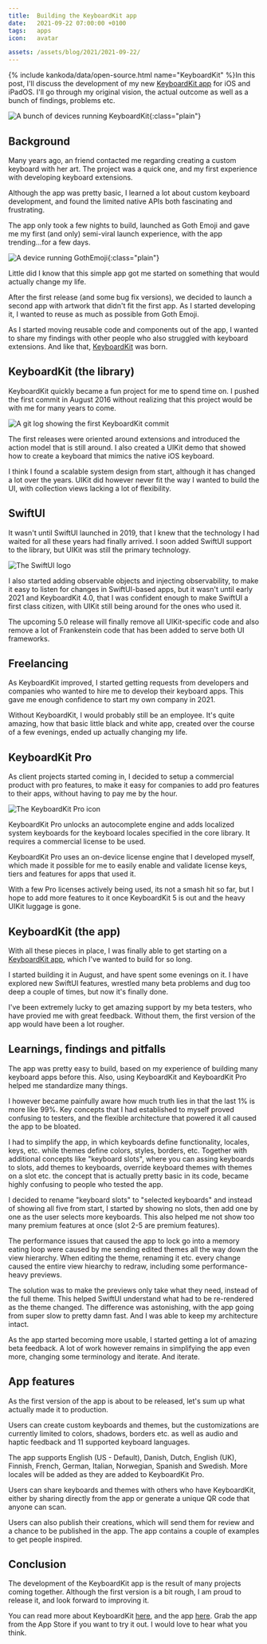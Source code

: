```yaml
---
title:  Building the KeyboardKit app
date:   2021-09-22 07:00:00 +0100
tags:   apps
icon:   avatar

assets: /assets/blog/2021/2021-09-22/
---
```


{% include kankoda/data/open-source.html name="KeyboardKit" %}In this post, I'll discuss the development of my new [KeyboardKit app]({{project.app}}) for iOS and iPadOS. I'll go through my original vision, the actual outcome as well as a bunch of findings, problems etc.

![A bunch of devices running KeyboardKit]({{page.assets}}devices.png){:class="plain"}


## Background

Many years ago, an friend contacted me regarding creating a custom keyboard with her art. The project was a quick one, and my first experience with developing keyboard extensions.

Although the app was pretty basic, I learned a lot about custom keyboard development, and found the limited native APIs both fascinating and frustrating.

The app only took a few nights to build, launched as Goth Emoji and gave me my first (and only) semi-viral launch experience, with the app trending...for a few days.

![A device running GothEmoji]({{page.assets}}gothemoji.png){:class="plain"}

Little did I know that this simple app got me started on something that would actually change my life.

After the first release (and some bug fix versions), we decided to launch a second app with artwork that didn't fit the first app. As I started developing it, I wanted to reuse as much as possible from Goth Emoji.

As I started moving reusable code and components out of the app, I wanted to share my findings with other people who also struggled with keyboard extensions. And like that, [KeyboardKit]({{project.url}}) was born.


## KeyboardKit (the library)

KeyboardKit quickly became a fun project for me to spend time on. I pushed the first commit in August 2016 without realizing that this project would be with me for many years to come.

![A git log showing the first KeyboardKit commit]({{page.assets}}kk-first-commit.png)

The first releases were oriented around extensions and introduced the action model that is still around. I also created a UIKit demo that showed how to create a keyboard that mimics the native iOS keyboard.

I think I found a scalable system design from start, although it has changed a lot over the years. UIKit did however never fit the way I wanted to build the UI, with collection views lacking a lot of flexibility.


## SwiftUI

It wasn't until SwiftUI launched in 2019, that I knew that the technology I had waited for all these years had finally arrived. I soon added SwiftUI support to the library, but UIKit was still the primary technology. 

![The SwiftUI logo]({{page.assets}}swiftui.jpeg)

I also started adding observable objects and injecting observability, to make it easy to listen for changes in SwiftUI-based apps, but it wasn't until early 2021 and KeyboardKit 4.0, that I was confident enough to make SwiftUI a first class citizen, with UIKit still being around for the ones who used it. 

The upcoming 5.0 release will finally remove all UIKit-specific code and also remove a lot of Frankenstein code that has been added to serve both UI frameworks.


## Freelancing

As KeyboardKit improved, I started getting requests from developers and companies who wanted to hire me to develop their keyboard apps. This gave me enough confidence to start my own company in 2021.

Without KeyboardKit, I would probably still be an employee. It's quite amazing, how that basic little black and white app, created over the course of a few evenings, ended up actually changing my life.


## KeyboardKit Pro

As client projects started coming in, I decided to setup a commercial product with pro features, to make it easy for companies to add pro features to their apps, without having to pay me by the hour.

![The KeyboardKit Pro icon]({{page.assets}}pro.png)

KeyboardKit Pro unlocks an autocomplete engine and adds localized system keyboards for the keyboard locales specified in the core library. It requires a commercial license to be used.

KeyboardKit Pro uses an on-device license engine that I developed myself, which made it possible for me to easily enable and validate license keys, tiers and features for apps that used it.

With a few Pro licenses actively being used, its not a smash hit so far, but I hope to add more features to it once KeyboardKit 5 is out and the heavy UIKit luggage is gone.


## KeyboardKit (the app)

With all these pieces in place, I was finally able to get starting on a [KeyboardKit app]({{project.app}}), which I've wanted to build for so long.

I started building it in August, and have spent some evenings on it. I have explored new SwiftUI features, wrestled many beta problems and dug too deep a couple of times, but now it's finally done.

I've been extremely lucky to get amazing support by my beta testers, who have provied me with great feedback. Without them, the first version of the app would have been a lot rougher.


## Learnings, findings and pitfalls

The app was pretty easy to build, based on my experience of building many keyboard apps before this. Also, using KeyboardKit and KeyboardKit Pro helped me standardize many things.

I however became painfully aware how much truth lies in that the last 1% is more like 99%. Key concepts that I had established to myself proved confusing to testers, and the flexible architecture that powered it all caused the app to be bloated.

I had to simplify the app, in which keyboards define functionality, locales, keys, etc. while themes define colors, styles, borders, etc. Together with additional concepts like "keyboard slots", where you can assing keyboards to slots, add themes to keyboards, override keyboard themes with themes on a slot etc. the concept that is actually pretty basic in its code, became highly confusing to people who tested the app.

I decided to rename "keyboard slots" to "selected keyboards" and instead of showing all five from start, I started by showing no slots, then add one by one as the user selects more keyboards. This also helped me not show too many premium features at once (slot 2-5 are premium features).

The performance issues that caused the app to lock go into a memory eating loop were caused by me sending edited themes all the way down the view hierarchy. When editing the theme, renaming it etc. every change caused the entire view hiearchy to redraw, including some performance-heavy previews.

The solution was to make the previews only take what they need, instead of the full theme. This helped SwiftUI understand what had to be re-rendered as the theme changed. The difference was astonishing, with the app going from super slow to pretty damn fast. And I was able to keep my architecture intact.

As the app started becoming more usable, I started getting a lot of amazing beta feedback. A lot of work however remains in simplifying the app even more, changing some terminology and iterate. And iterate.


## App features

As the first version of the app is about to be released, let's sum up what actually made it to production.

Users can create custom keyboards and themes, but the customizations are currently limited to colors, shadows, borders etc. as well as audio and haptic feedback and 11 supported keyboard languages.

The app supports English (US - Default), Danish, Dutch, English (UK), Finnish, French, German, Italian, Norwegian, Spanish and Swedish. More locales will be added as they are added to KeyboardKit Pro.

Users can share keyboards and themes with others who have KeyboardKit, either by sharing directly from the app or generate a unique QR code that anyone can scan.

Users can also publish their creations, which will send them for review and a chance to be published in the app. The app contains a couple of examples to get people inspired.


## Conclusion

The development of the KeyboardKit app is the result of many projects coming together. Although the first version is a bit rough, I am proud to release it, and look forward to improving it.

You can read more about KeyboardKit [here]({{project.url}}), and the app [here]({{project.app}}). Grab the app from the App Store if you want to try it out. I would love to hear what you think.